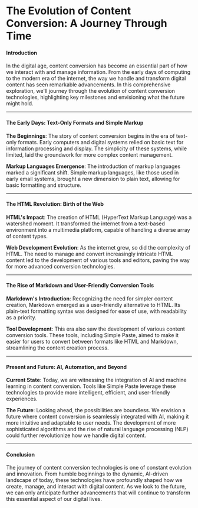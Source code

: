 # The Evolution of Content Conversion: A Journey Through Time

#### Introduction

In the digital age, content conversion has become an essential part of how we interact with and manage information. From the early days of computing to the modern era of the internet, the way we handle and transform digital content has seen remarkable advancements. In this comprehensive exploration, we'll journey through the evolution of content conversion technologies, highlighting key milestones and envisioning what the future might hold.

---

#### The Early Days: Text-Only Formats and Simple Markup

**The Beginnings**: The story of content conversion begins in the era of text-only formats. Early computers and digital systems relied on basic text for information processing and display. The simplicity of these systems, while limited, laid the groundwork for more complex content management.

**Markup Languages Emergence**: The introduction of markup languages marked a significant shift. Simple markup languages, like those used in early email systems, brought a new dimension to plain text, allowing for basic formatting and structure.

---

#### The HTML Revolution: Birth of the Web

**HTML's Impact**: The creation of HTML (HyperText Markup Language) was a watershed moment. It transformed the internet from a text-based environment into a multimedia platform, capable of handling a diverse array of content types.

**Web Development Evolution**: As the internet grew, so did the complexity of HTML. The need to manage and convert increasingly intricate HTML content led to the development of various tools and editors, paving the way for more advanced conversion technologies.

---

#### The Rise of Markdown and User-Friendly Conversion Tools

**Markdown's Introduction**: Recognizing the need for simpler content creation, Markdown emerged as a user-friendly alternative to HTML. Its plain-text formatting syntax was designed for ease of use, with readability as a priority.

**Tool Development**: This era also saw the development of various content conversion tools. These tools, including Simple Paste, aimed to make it easier for users to convert between formats like HTML and Markdown, streamlining the content creation process.

---

#### Present and Future: AI, Automation, and Beyond

**Current State**: Today, we are witnessing the integration of AI and machine learning in content conversion. Tools like Simple Paste leverage these technologies to provide more intelligent, efficient, and user-friendly experiences.

**The Future**: Looking ahead, the possibilities are boundless. We envision a future where content conversion is seamlessly integrated with AI, making it more intuitive and adaptable to user needs. The development of more sophisticated algorithms and the rise of natural language processing (NLP) could further revolutionize how we handle digital content.

---

#### Conclusion

The journey of content conversion technologies is one of constant evolution and innovation. From humble beginnings to the dynamic, AI-driven landscape of today, these technologies have profoundly shaped how we create, manage, and interact with digital content. As we look to the future, we can only anticipate further advancements that will continue to transform this essential aspect of our digital lives.
